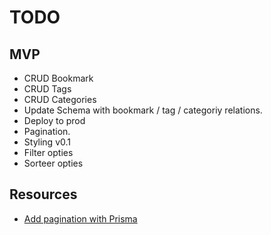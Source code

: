 # TODO

## MVP

- CRUD Bookmark
- CRUD Tags
- CRUD Categories
- Update Schema with bookmark / tag / categoriy relations.
- Deploy to prod
- Pagination.
- Styling v0.1
- Filter opties
- Sorteer opties

## Resources

- [Add pagination with Prisma](https://www.prisma.io/docs/concepts/components/prisma-client/pagination)
